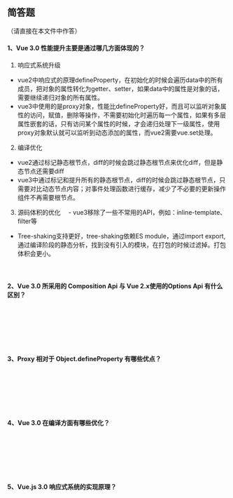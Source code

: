## 简答题

（请直接在本文件中作答）

#### 1、Vue 3.0 性能提升主要是通过哪几方面体现的？

1. 响应式系统升级
  - vue2中响应式的原理defineProperty，在初始化的时候会遍历data中的所有成员，把对象的属性转化为getter、setter，如果data中的属性是对象的话，需要继续递归对象的所有属性。
  - vue3中使用的是proxy对象，性能比defineProperty好，而且可以监听对象属性的访问，赋值，删除等操作，不需要初始化时遍历每一个属性，如果有多层属性嵌套的话，只有访问某个属性的时候，才会递归处理下一级属性，使用proxy对象默认就可以监听到动态添加的属性，而vue2需要vue.set处理。
2. 编译优化
  - vue2通过标记静态根节点，diff的时候会跳过静态根节点来优化diff，但是静态节点还需要diff
  - vue3中通过标记和提升所有的静态根节点，diff的时候会跳过静态根节点，只需要对比动态节点内容；对事件处理函数进行缓存，减少了不必要的更新操作组件不再需要根节点。
3. 源码体积的优化
　- vue3移除了一些不常用的API，例如：inline-template、filter等
  - Tree-shaking支持更好，tree-shaking依赖ES module，通过import export,通过编译阶段的静态分析，找到没有引入的模块，在打包的时候过滤掉。打包体积会更小。
　

　

#### 2、Vue 3.0 所采用的 Composition Api 与 Vue 2.x使用的Options Api 有什么区别？

　

　

　

#### 3、Proxy 相对于 Object.defineProperty 有哪些优点？

　

　

　

#### 4、Vue 3.0 在编译方面有哪些优化？

　

　

　

#### 5、Vue.js 3.0 响应式系统的实现原理？

　

　

　